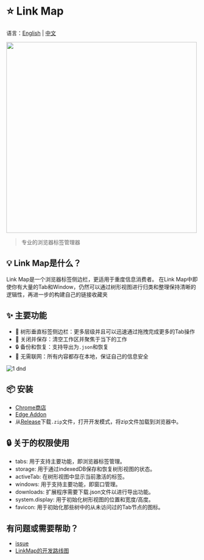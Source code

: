 # ⭐️ Link Map

语言：[English](https://github.com/GarinZ/link-map/blob/release/README.md) | [中文](https://github.com/GarinZ/link-map/blob/release/README_zh.md)

<img src="https://user-images.githubusercontent.com/7566103/226504871-4b8feefa-9cd0-48e1-bf70-e20e866b3ed4.png" width="500">

> 专业的浏览器标签管理器

## 💡 Link Map是什么？
Link Map是一个浏览器标签侧边栏，更适用于重度信息消费者。
在Link Map中即使你有大量的Tab和Window，仍然可以通过树形视图进行归类和整理保持清晰的逻辑性，再进一步的构建自己的链接收藏夹

## ✨ 主要功能
- 🌲 树形垂直标签侧边栏：更多层级并且可以迅速通过拖拽完成更多的Tab操作
- 💾 关闭并保存：清空工作区并聚焦于当下的工作
- 🔒 备份和恢复：支持导出为`.json`和恢复
- 📶 无需联网：所有内容都存在本地，保证自己的信息安全

![1  dnd](https://user-images.githubusercontent.com/7566103/226508940-040c6557-28a9-4bee-94ae-0869a7d18695.gif)

## 📦 安装
- [Chrome商店](https://chrome.google.com/webstore/detail/link-map/jappgmhllahigjolfpgbjdfhciabdnde)
- [Edge Addon](https://microsoftedge.microsoft.com/addons/detail/link-map/penpmngcolockpbmeeafkmbefjijbaej)
- 从[Release](https://github.com/GarinZ/link-map/releases)下载`.zip`文件，打开开发模式，将zip文件加载到浏览器中。

## 🔒 关于的权限使用
- tabs: 用于支持主要功能，即浏览器标签管理。
- storage: 用于通过indexedDB保存和恢复树形视图的状态。
- activeTab: 在树形视图中显示当前激活的标签。
- windows: 用于支持主要功能，即窗口管理。
- downloads: 扩展程序需要下载.json文件以进行导出功能。
- system.display: 用于初始化树形视图的位置和宽度/高度。
- favicon: 用于初始化那些树中的从未访问过的Tab节点的图标。

## 有问题或需要帮助？
- [issue](https://github.com/GarinZ/link-map/issues)
- [LinkMap的开发路线图](https://www.notion.so/82a71b81a9be4e669ce174ed95fc0966?v=a8921f99dee745c683a690228ee2294a)
